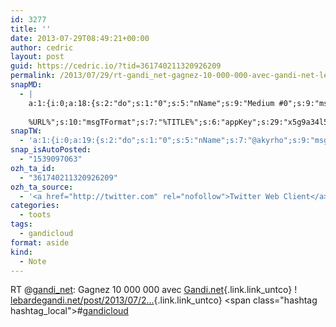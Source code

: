 ```yaml
---
id: 3277
title: ''
date: 2013-07-29T08:49:21+00:00
author: cedric
layout: post
guid: https://cedric.io/?tid=361740211320926209
permalink: /2013/07/29/rt-gandi_net-gagnez-10-000-000-avec-gandi-net-lebardegandi-net-post-2013-07-2-gandicloud/
snapMD:
  - |
    a:1:{i:0;a:18:{s:2:"do";s:1:"0";s:5:"nName";s:9:"Medium #0";s:9:"msgFormat";s:19:"%FULLTEXT%
    
    %URL%";s:10:"msgTFormat";s:7:"%TITLE%";s:6:"appKey";s:29:"x5g9a34l5z294i5y2q284e4g54454";s:6:"appSec";s:85:"d3h0a44e4s2b4i5u2r234m5f5b4v2l5q2a444h574347464a454x2w20374447494c484b4w2c464f5u2d4z2";s:8:"inclTags";s:1:"1";s:7:"fltrsOn";i:0;s:5:"fltrs";a:0:{}s:7:"proxyOn";i:0;s:7:"useSURL";i:0;s:1:"v";i:350;s:4:"publ";s:1:"0";s:11:"accessToken";s:65:"2353413aa5437433e5648ccf74a16119308317c52d1a24d8ed99f26add037528a";s:12:"appAppUserID";s:65:"104b21fd8da79171a6e7bf800d03b4b761204f242935e05d2d86850a6b1635f77";s:14:"appAppUserName";s:26:"Cédric Bousmanne (akyrho)";s:13:"appAppUserURL";s:26:"https://medium.com/@akyrho";s:7:"pubList";a:0:{}}}
snapTW:
  - 'a:1:{i:0;a:19:{s:2:"do";s:1:"0";s:5:"nName";s:7:"@akyrho";s:9:"msgFormat";s:26:"%TITLE%. %EXCERPT% - %URL%";s:6:"appKey";s:55:"x5g9a8325v2y475r3c4m48584n53446p423r3r5u3e356j5j3k4r2p3";s:6:"appSec";s:105:"d3h0a94o46415u594v3q5l5n5l4r4x474x4j484o473u4i5w2m4k494z2k344n306n5r3l5v2s554p4n3p3k45495c3z4v4d3m3u5w525";s:7:"fltrsOn";i:0;s:5:"fltrs";a:0:{}s:7:"proxyOn";i:0;s:7:"useSURL";i:0;s:1:"v";i:350;s:5:"twURL";s:25:"http://twitter.com/akyrho";s:11:"accessToken";s:50:"6678782-Eyg60SCeh7762DEIsYtTPD5GVeOuSN8ATMdF2Lpppe";s:14:"accessTokenSec";s:45:"PgGDCbcYLJnR5esZjY9ID72A33mUNCYnQwaQTBsojSJNa";s:5:"tw140";i:0;s:10:"riComments";s:1:"1";s:11:"riCommentsM";s:1:"1";s:12:"riCommentsAA";s:1:"1";s:8:"attchImg";s:1:"1";s:9:"wpImgSize";s:4:"full";}}'
snap_isAutoPosted:
  - "1539097063"
ozh_ta_id:
  - "361740211320926209"
ozh_ta_source:
  - '<a href="http://twitter.com" rel="nofollow">Twitter Web Client</a>'
categories:
  - toots
tags:
  - gandicloud
format: aside
kind:
  - Note
---
```

RT <span class="username username_linked">@<a href="https://twitter.com/gandi_net" title="gandi.net">gandi_net</a></span>: Gagnez 10 000 000 avec [Gandi.net](http://Gandi.net "http://Gandi.net"){.link.link_untco} ! [lebardegandi.net/post/2013/07/2…](http://www.lebardegandi.net/post/2013/07/22/Gagnez-10-000-000-avec-Gandi "http://www.lebardegandi.net/post/2013/07/22/Gagnez-10-000-000-avec-Gandi"){.link.link_untco} <span class="hashtag hashtag_local">#<a href="https://cedric.io/tag/gandicloud/">gandicloud</a></p>